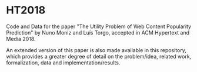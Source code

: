 # HT2018
Code and Data for the paper "The Utility Problem of Web Content Popularity Prediction" by Nuno Moniz and Luís Torgo, accepted in ACM Hypertext and Media 2018.

An extended version of this paper is also made available in this repository, which provides a greater degree of detail on the problem/idea, related work, formalization, data and implementation/results. 
